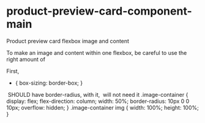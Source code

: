 # product-preview-card-component-main

Product preview card flexbox image and content

To make an image and content within one flexbox, be careful to use the right amount of <div>
First,

- {
  box-sizing: border-box;
  }

<img div> SHOULD have border-radius, with it, <img> will not need it
.image-container {
display: flex;
flex-direction: column;
width: 50%;
border-radius: 10px 0 0 10px;
overflow: hidden;
}
.image-container img {
width: 100%;
height: 100%;
}
